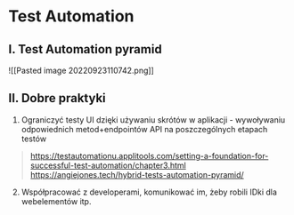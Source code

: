 # Test Automation

## I. Test Automation pyramid
![[Pasted image 20220923110742.png]]

## II. Dobre praktyki
1. Ograniczyć testy UI dzięki używaniu skrótów w aplikacji - wywoływaniu odpowiednich metod+endpointów API na poszczególnych etapach testów
>https://testautomationu.applitools.com/setting-a-foundation-for-successful-test-automation/chapter3.html
>https://angiejones.tech/hybrid-tests-automation-pyramid/
2. Współpracować z developerami, komunikować im, żeby robili IDki dla webelementów itp.